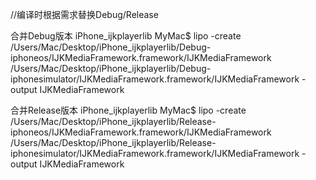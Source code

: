 
//编译时根据需求替换Debug/Release 

合并Debug版本
iPhone_ijkplayerlib MyMac$ lipo -create /Users/Mac/Desktop/iPhone_ijkplayerlib/Debug-iphoneos/IJKMediaFramework.framework/IJKMediaFramework /Users/Mac/Desktop/iPhone_ijkplayerlib/Debug-iphonesimulator/IJKMediaFramework.framework/IJKMediaFramework -output IJKMediaFramework

合并Release版本
iPhone_ijkplayerlib MyMac$ lipo -create /Users/Mac/Desktop/iPhone_ijkplayerlib/Release-iphoneos/IJKMediaFramework.framework/IJKMediaFramework /Users/Mac/Desktop/iPhone_ijkplayerlib/Release-iphonesimulator/IJKMediaFramework.framework/IJKMediaFramework -output IJKMediaFramework